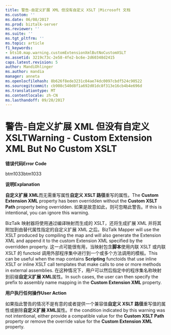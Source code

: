 ```yaml
---
title: 警告-自定义扩展 XML 但没有自定义 XSLT |Microsoft 文档
ms.custom: ''
ms.date: 06/08/2017
ms.prod: biztalk-server
ms.reviewer: ''
ms.suite: ''
ms.tgt_pltfrm: ''
ms.topic: article
f1_keywords:
- bts10.map.warning.customExtensionXmlButNoCustomXSLT
ms.assetid: 3219c73c-2e58-4fe2-bc6e-2d60348d2415
caps.latest.revision: 5
author: MandiOhlinger
ms.author: mandia
manager: anneta
ms.openlocfilehash: 8b626f8ede3231c04ae74dc0097cbdf524c90522
ms.sourcegitcommit: cb908c540d8f1a692d01dc8f313e16cb4b4e696d
ms.translationtype: MT
ms.contentlocale: zh-CN
ms.lasthandoff: 09/20/2017
---
```

# <a name="warning---custom-extension-xml-but-no-custom-xslt"></a><span data-ttu-id="59dbe-102">警告-自定义扩展 XML 但没有自定义 XSLT</span><span class="sxs-lookup"><span data-stu-id="59dbe-102">Warning - Custom Extension XML But No Custom XSLT</span></span>
<span data-ttu-id="59dbe-103">**错误代码**</span><span class="sxs-lookup"><span data-stu-id="59dbe-103">**Error Code**</span></span>  
  
 <span data-ttu-id="59dbe-104">btm1033</span><span class="sxs-lookup"><span data-stu-id="59dbe-104">btm1033</span></span>  
  
 <span data-ttu-id="59dbe-105">**说明**</span><span class="sxs-lookup"><span data-stu-id="59dbe-105">**Explanation**</span></span>  
  
 <span data-ttu-id="59dbe-106">**自定义扩展 XML**而无需重写属性**自定义 XSLT 路径**重写的属性。</span><span class="sxs-lookup"><span data-stu-id="59dbe-106">The **Custom Extension XML** property has been overridden without the **Custom XSLT Path** property being overridden.</span></span> <span data-ttu-id="59dbe-107">如果是故意如此，则可忽略此警告。</span><span class="sxs-lookup"><span data-stu-id="59dbe-107">If this is intentional, you can ignore this warning.</span></span>  
  
 <span data-ttu-id="59dbe-108">BizTalk 映射器将使用通过编译映射而生成的 XSLT，还将生成扩展 XML 并将其附加到由替代属性指定的自定义扩展 XML 之后。</span><span class="sxs-lookup"><span data-stu-id="59dbe-108">BizTalk Mapper will use the XSLT produced by compiling the map and will also generate the Extension XML and append it to the custom Extension XML specified by the overridden property.</span></span> <span data-ttu-id="59dbe-109">这一点可能很有用，当映射包含**脚本**使用内联 XSLT 或内联 XSLT 的 functoid 调用外部程序集中进行到一个或多个方法调用的模板。</span><span class="sxs-lookup"><span data-stu-id="59dbe-109">This can be useful when the map contains **Scripting** functoids that use inline XSLT or inline XSLT call templates that make calls to one or more methods in external assemblies.</span></span> <span data-ttu-id="59dbe-110">在这种情况下，用户可以然后指定中的程序集名称映射到前缀**自定义扩展 XML**属性。</span><span class="sxs-lookup"><span data-stu-id="59dbe-110">In such cases, the user can then specify the prefix to assembly name mapping in the **Custom Extension XML** property.</span></span>  
  
 <span data-ttu-id="59dbe-111">**用户执行任何操作**</span><span class="sxs-lookup"><span data-stu-id="59dbe-111">**User Action**</span></span>  
  
 <span data-ttu-id="59dbe-112">如果指此警告的情况不是有意的或者提供一个兼容值**自定义 XSLT 路径**重写值的属性或删除**自定义扩展 XML**属性。</span><span class="sxs-lookup"><span data-stu-id="59dbe-112">If the condition indicated by this warning was not intentional, either provide a compatible value for the **Custom XSLT Path** property or remove the override value for the **Custom Extension XML** property.</span></span>